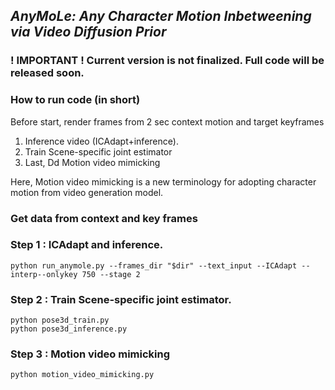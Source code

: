 ## ___***AnyMoLe: Any Character Motion Inbetweening via Video Diffusion Prior***___
<!-- ![](./assets/logo_long.png#gh-light-mode-only){: width="50%"} -->
<!-- ![](./assets/logo_long_dark.png#gh-dark-mode-only=100x20) -->
### ! IMPORTANT ! Current version is not finalized. Full code will be released soon.


### How to run code (in short)
Before start, render frames from 2 sec context motion and target keyframes
1. Inference video (ICAdapt+inference). 
2. Train Scene-specific joint estimator
3. Last, Dd Motion video mimicking 


Here, Motion video mimicking is a new terminology for adopting character motion from video generation model.

### Get data from context and key frames


### Step 1 : ICAdapt and inference.
    python run_anymole.py --frames_dir "$dir" --text_input --ICAdapt --interp--onlykey 750 --stage 2

### Step 2 : Train Scene-specific joint estimator.
    python pose3d_train.py
    python pose3d_inference.py
    
### Step 3 : Motion video mimicking
    python motion_video_mimicking.py
